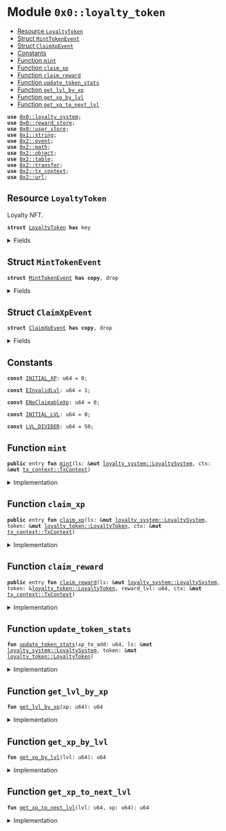 
<a name="0x0_loyalty_token"></a>

# Module `0x0::loyalty_token`



-  [Resource `LoyaltyToken`](#0x0_loyalty_token_LoyaltyToken)
-  [Struct `MintTokenEvent`](#0x0_loyalty_token_MintTokenEvent)
-  [Struct `ClaimXpEvent`](#0x0_loyalty_token_ClaimXpEvent)
-  [Constants](#@Constants_0)
-  [Function `mint`](#0x0_loyalty_token_mint)
-  [Function `claim_xp`](#0x0_loyalty_token_claim_xp)
-  [Function `claim_reward`](#0x0_loyalty_token_claim_reward)
-  [Function `update_token_stats`](#0x0_loyalty_token_update_token_stats)
-  [Function `get_lvl_by_xp`](#0x0_loyalty_token_get_lvl_by_xp)
-  [Function `get_xp_by_lvl`](#0x0_loyalty_token_get_xp_by_lvl)
-  [Function `get_xp_to_next_lvl`](#0x0_loyalty_token_get_xp_to_next_lvl)


<pre><code><b>use</b> <a href="loyalty_system.md#0x0_loyalty_system">0x0::loyalty_system</a>;
<b>use</b> <a href="reward_store.md#0x0_reward_store">0x0::reward_store</a>;
<b>use</b> <a href="user_store.md#0x0_user_store">0x0::user_store</a>;
<b>use</b> <a href="">0x1::string</a>;
<b>use</b> <a href="">0x2::event</a>;
<b>use</b> <a href="">0x2::math</a>;
<b>use</b> <a href="">0x2::object</a>;
<b>use</b> <a href="">0x2::table</a>;
<b>use</b> <a href="">0x2::transfer</a>;
<b>use</b> <a href="">0x2::tx_context</a>;
<b>use</b> <a href="">0x2::url</a>;
</code></pre>



<a name="0x0_loyalty_token_LoyaltyToken"></a>

## Resource `LoyaltyToken`

Loyalty NFT.


<pre><code><b>struct</b> <a href="loyalty_token.md#0x0_loyalty_token_LoyaltyToken">LoyaltyToken</a> <b>has</b> key
</code></pre>



<details>
<summary>Fields</summary>


<dl>
<dt>
<code>id: <a href="_UID">object::UID</a></code>
</dt>
<dd>

</dd>
<dt>
<code><a href="loyalty_system.md#0x0_loyalty_system">loyalty_system</a>: <a href="_ID">object::ID</a></code>
</dt>
<dd>

</dd>
<dt>
<code>name: <a href="_String">string::String</a></code>
</dt>
<dd>

</dd>
<dt>
<code>description: <a href="_String">string::String</a></code>
</dt>
<dd>

</dd>
<dt>
<code><a href="">url</a>: <a href="_Url">url::Url</a></code>
</dt>
<dd>

</dd>
<dt>
<code>lvl: u64</code>
</dt>
<dd>

</dd>
<dt>
<code>xp: u64</code>
</dt>
<dd>

</dd>
<dt>
<code>xp_to_next_lvl: u64</code>
</dt>
<dd>

</dd>
</dl>


</details>

<a name="0x0_loyalty_token_MintTokenEvent"></a>

## Struct `MintTokenEvent`



<pre><code><b>struct</b> <a href="loyalty_token.md#0x0_loyalty_token_MintTokenEvent">MintTokenEvent</a> <b>has</b> <b>copy</b>, drop
</code></pre>



<details>
<summary>Fields</summary>


<dl>
<dt>
<code>object_id: <a href="_ID">object::ID</a></code>
</dt>
<dd>

</dd>
<dt>
<code><a href="loyalty_system.md#0x0_loyalty_system">loyalty_system</a>: <a href="_ID">object::ID</a></code>
</dt>
<dd>

</dd>
<dt>
<code>minter: <b>address</b></code>
</dt>
<dd>

</dd>
<dt>
<code>name: <a href="_String">string::String</a></code>
</dt>
<dd>

</dd>
</dl>


</details>

<a name="0x0_loyalty_token_ClaimXpEvent"></a>

## Struct `ClaimXpEvent`



<pre><code><b>struct</b> <a href="loyalty_token.md#0x0_loyalty_token_ClaimXpEvent">ClaimXpEvent</a> <b>has</b> <b>copy</b>, drop
</code></pre>



<details>
<summary>Fields</summary>


<dl>
<dt>
<code>token_id: <a href="_ID">object::ID</a></code>
</dt>
<dd>

</dd>
<dt>
<code>claimer: <b>address</b></code>
</dt>
<dd>

</dd>
<dt>
<code>claimed_xp: u64</code>
</dt>
<dd>

</dd>
</dl>


</details>

<a name="@Constants_0"></a>

## Constants


<a name="0x0_loyalty_token_INITIAL_XP"></a>



<pre><code><b>const</b> <a href="loyalty_token.md#0x0_loyalty_token_INITIAL_XP">INITIAL_XP</a>: u64 = 0;
</code></pre>



<a name="0x0_loyalty_token_EInvalidLvl"></a>



<pre><code><b>const</b> <a href="loyalty_token.md#0x0_loyalty_token_EInvalidLvl">EInvalidLvl</a>: u64 = 1;
</code></pre>



<a name="0x0_loyalty_token_ENoClaimableXp"></a>



<pre><code><b>const</b> <a href="loyalty_token.md#0x0_loyalty_token_ENoClaimableXp">ENoClaimableXp</a>: u64 = 0;
</code></pre>



<a name="0x0_loyalty_token_INITIAL_LVL"></a>



<pre><code><b>const</b> <a href="loyalty_token.md#0x0_loyalty_token_INITIAL_LVL">INITIAL_LVL</a>: u64 = 0;
</code></pre>



<a name="0x0_loyalty_token_LVL_DIVIDER"></a>



<pre><code><b>const</b> <a href="loyalty_token.md#0x0_loyalty_token_LVL_DIVIDER">LVL_DIVIDER</a>: u64 = 50;
</code></pre>



<a name="0x0_loyalty_token_mint"></a>

## Function `mint`



<pre><code><b>public</b> entry <b>fun</b> <a href="loyalty_token.md#0x0_loyalty_token_mint">mint</a>(ls: &<b>mut</b> <a href="loyalty_system.md#0x0_loyalty_system_LoyaltySystem">loyalty_system::LoyaltySystem</a>, ctx: &<b>mut</b> <a href="_TxContext">tx_context::TxContext</a>)
</code></pre>



<details>
<summary>Implementation</summary>


<pre><code><b>public</b> entry <b>fun</b> <a href="loyalty_token.md#0x0_loyalty_token_mint">mint</a>(
    ls: &<b>mut</b> LoyaltySystem,
    ctx: &<b>mut</b> TxContext
) {
    <a href="loyalty_system.md#0x0_loyalty_system_increment_total_minted">loyalty_system::increment_total_minted</a>(ls);

    <b>let</b> nft = <a href="loyalty_token.md#0x0_loyalty_token_LoyaltyToken">LoyaltyToken</a> {
        id: <a href="_new">object::new</a>(ctx),
        <a href="loyalty_system.md#0x0_loyalty_system">loyalty_system</a>: <a href="_id">object::id</a>(ls),
        name: *<a href="loyalty_system.md#0x0_loyalty_system_get_name">loyalty_system::get_name</a>(ls),
        description: *<a href="loyalty_system.md#0x0_loyalty_system_get_description">loyalty_system::get_description</a>(ls),
        <a href="">url</a>: *<a href="loyalty_system.md#0x0_loyalty_system_get_url">loyalty_system::get_url</a>(ls),
        lvl: <a href="loyalty_token.md#0x0_loyalty_token_INITIAL_LVL">INITIAL_LVL</a>,
        xp: <a href="loyalty_token.md#0x0_loyalty_token_INITIAL_XP">INITIAL_XP</a>,
        xp_to_next_lvl: <a href="loyalty_token.md#0x0_loyalty_token_get_xp_to_next_lvl">get_xp_to_next_lvl</a>(<a href="loyalty_token.md#0x0_loyalty_token_INITIAL_LVL">INITIAL_LVL</a>, <a href="loyalty_token.md#0x0_loyalty_token_INITIAL_XP">INITIAL_XP</a>),
    };
    <b>let</b> sender = <a href="_sender">tx_context::sender</a>(ctx);

    emit(<a href="loyalty_token.md#0x0_loyalty_token_MintTokenEvent">MintTokenEvent</a> {
        object_id: <a href="_id">object::id</a>(&nft),
        <a href="loyalty_system.md#0x0_loyalty_system">loyalty_system</a>: <a href="_id">object::id</a>(ls),
        minter: sender,
        name: nft.name,
    });

    <a href="user_store.md#0x0_user_store_add_user">user_store::add_user</a>(<a href="loyalty_system.md#0x0_loyalty_system_get_mut_user_store">loyalty_system::get_mut_user_store</a>(ls), <a href="_id">object::id</a>(&nft), ctx);
    <a href="_transfer">transfer::transfer</a>(nft, sender);
}
</code></pre>



</details>

<a name="0x0_loyalty_token_claim_xp"></a>

## Function `claim_xp`



<pre><code><b>public</b> entry <b>fun</b> <a href="loyalty_token.md#0x0_loyalty_token_claim_xp">claim_xp</a>(ls: &<b>mut</b> <a href="loyalty_system.md#0x0_loyalty_system_LoyaltySystem">loyalty_system::LoyaltySystem</a>, token: &<b>mut</b> <a href="loyalty_token.md#0x0_loyalty_token_LoyaltyToken">loyalty_token::LoyaltyToken</a>, ctx: &<b>mut</b> <a href="_TxContext">tx_context::TxContext</a>)
</code></pre>



<details>
<summary>Implementation</summary>


<pre><code><b>public</b> entry <b>fun</b> <a href="loyalty_token.md#0x0_loyalty_token_claim_xp">claim_xp</a> (
    ls: &<b>mut</b> LoyaltySystem,
    token: &<b>mut</b> <a href="loyalty_token.md#0x0_loyalty_token_LoyaltyToken">LoyaltyToken</a>,
    ctx: &<b>mut</b> TxContext
) {
    <b>let</b> sender = <a href="_sender">tx_context::sender</a>(ctx);
    <b>let</b> claimable_xp = <a href="user_store.md#0x0_user_store_get_user_xp">user_store::get_user_xp</a>(<a href="loyalty_system.md#0x0_loyalty_system_get_user_store">loyalty_system::get_user_store</a>(ls), sender);
    <b>assert</b>!(claimable_xp &gt; 0, <a href="loyalty_token.md#0x0_loyalty_token_ENoClaimableXp">ENoClaimableXp</a>);

    emit(<a href="loyalty_token.md#0x0_loyalty_token_ClaimXpEvent">ClaimXpEvent</a> {
        token_id: <a href="_id">object::id</a>(token),
        claimer: sender,
        claimed_xp: claimable_xp,
    });

    <a href="user_store.md#0x0_user_store_reset_user_xp">user_store::reset_user_xp</a>(<a href="loyalty_system.md#0x0_loyalty_system_get_mut_user_store">loyalty_system::get_mut_user_store</a>(ls), sender);

    <a href="loyalty_token.md#0x0_loyalty_token_update_token_stats">update_token_stats</a>(claimable_xp, ls, token);
}
</code></pre>



</details>

<a name="0x0_loyalty_token_claim_reward"></a>

## Function `claim_reward`



<pre><code><b>public</b> entry <b>fun</b> <a href="loyalty_token.md#0x0_loyalty_token_claim_reward">claim_reward</a>(ls: &<b>mut</b> <a href="loyalty_system.md#0x0_loyalty_system_LoyaltySystem">loyalty_system::LoyaltySystem</a>, token: &<a href="loyalty_token.md#0x0_loyalty_token_LoyaltyToken">loyalty_token::LoyaltyToken</a>, reward_lvl: u64, ctx: &<b>mut</b> <a href="_TxContext">tx_context::TxContext</a>)
</code></pre>



<details>
<summary>Implementation</summary>


<pre><code><b>public</b> entry <b>fun</b> <a href="loyalty_token.md#0x0_loyalty_token_claim_reward">claim_reward</a> (
    ls: &<b>mut</b> LoyaltySystem,
    token: &<a href="loyalty_token.md#0x0_loyalty_token_LoyaltyToken">LoyaltyToken</a>,
    reward_lvl: u64,
    ctx: &<b>mut</b> TxContext
) {
    <b>assert</b>!(token.lvl &gt;= reward_lvl, <a href="loyalty_token.md#0x0_loyalty_token_EInvalidLvl">EInvalidLvl</a>);
    <a href="reward_store.md#0x0_reward_store_claim_reward">reward_store::claim_reward</a>(<a href="loyalty_system.md#0x0_loyalty_system_get_mut_reward">loyalty_system::get_mut_reward</a>(ls, reward_lvl), ctx);
}
</code></pre>



</details>

<a name="0x0_loyalty_token_update_token_stats"></a>

## Function `update_token_stats`



<pre><code><b>fun</b> <a href="loyalty_token.md#0x0_loyalty_token_update_token_stats">update_token_stats</a>(xp_to_add: u64, ls: &<b>mut</b> <a href="loyalty_system.md#0x0_loyalty_system_LoyaltySystem">loyalty_system::LoyaltySystem</a>, token: &<b>mut</b> <a href="loyalty_token.md#0x0_loyalty_token_LoyaltyToken">loyalty_token::LoyaltyToken</a>)
</code></pre>



<details>
<summary>Implementation</summary>


<pre><code><b>fun</b> <a href="loyalty_token.md#0x0_loyalty_token_update_token_stats">update_token_stats</a>(
    xp_to_add: u64,
    ls: &<b>mut</b> LoyaltySystem,
    token: &<b>mut</b> <a href="loyalty_token.md#0x0_loyalty_token_LoyaltyToken">LoyaltyToken</a>,
) {
    <b>let</b> new_xp = token.xp + xp_to_add;
    <b>let</b> new_lvl = <a href="loyalty_token.md#0x0_loyalty_token_get_lvl_by_xp">get_lvl_by_xp</a>(new_xp);

    token.xp = new_xp;
    token.xp_to_next_lvl = <a href="loyalty_token.md#0x0_loyalty_token_get_xp_to_next_lvl">get_xp_to_next_lvl</a>(new_lvl, new_xp);

    <b>let</b> max_lvl = <a href="loyalty_system.md#0x0_loyalty_system_get_max_lvl">loyalty_system::get_max_lvl</a>(ls);
    token.lvl = <b>if</b> (new_lvl &lt;= max_lvl) new_lvl <b>else</b> max_lvl;
}
</code></pre>



</details>

<a name="0x0_loyalty_token_get_lvl_by_xp"></a>

## Function `get_lvl_by_xp`



<pre><code><b>fun</b> <a href="loyalty_token.md#0x0_loyalty_token_get_lvl_by_xp">get_lvl_by_xp</a>(xp: u64): u64
</code></pre>



<details>
<summary>Implementation</summary>


<pre><code><b>fun</b> <a href="loyalty_token.md#0x0_loyalty_token_get_lvl_by_xp">get_lvl_by_xp</a>(xp: u64): u64 {
    <a href="_sqrt">math::sqrt</a>(xp/<a href="loyalty_token.md#0x0_loyalty_token_LVL_DIVIDER">LVL_DIVIDER</a>)
}
</code></pre>



</details>

<a name="0x0_loyalty_token_get_xp_by_lvl"></a>

## Function `get_xp_by_lvl`



<pre><code><b>fun</b> <a href="loyalty_token.md#0x0_loyalty_token_get_xp_by_lvl">get_xp_by_lvl</a>(lvl: u64): u64
</code></pre>



<details>
<summary>Implementation</summary>


<pre><code><b>fun</b> <a href="loyalty_token.md#0x0_loyalty_token_get_xp_by_lvl">get_xp_by_lvl</a>(lvl: u64): u64 {
    lvl * lvl * <a href="loyalty_token.md#0x0_loyalty_token_LVL_DIVIDER">LVL_DIVIDER</a>
}
</code></pre>



</details>

<a name="0x0_loyalty_token_get_xp_to_next_lvl"></a>

## Function `get_xp_to_next_lvl`



<pre><code><b>fun</b> <a href="loyalty_token.md#0x0_loyalty_token_get_xp_to_next_lvl">get_xp_to_next_lvl</a>(lvl: u64, xp: u64): u64
</code></pre>



<details>
<summary>Implementation</summary>


<pre><code><b>fun</b> <a href="loyalty_token.md#0x0_loyalty_token_get_xp_to_next_lvl">get_xp_to_next_lvl</a>(lvl: u64, xp: u64): u64 {
    <a href="loyalty_token.md#0x0_loyalty_token_get_xp_by_lvl">get_xp_by_lvl</a>(lvl + 1) - xp
}
</code></pre>



</details>
